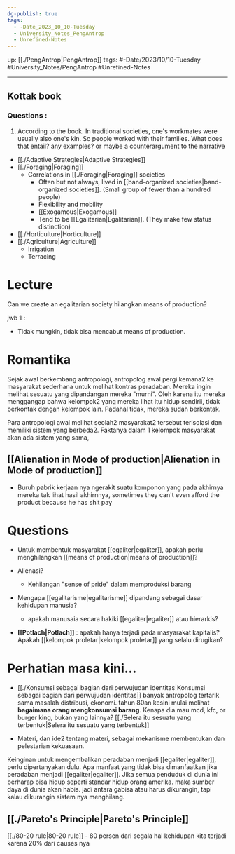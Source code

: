 ```yaml
---
dg-publish: true
tags:
  - -Date_2023_10_10-Tuesday
  - University_Notes_PengAntrop
  - Unrefined-Notes
---
```


up: [[./PengAntrop|PengAntrop]] 
tags: #-Date/2023/10/10-Tuesday #University_Notes/PengAntrop #Unrefined-Notes
___
## Kottak book
### Questions : 
1. According to the book. In traditional societies, one's workmates were usually also one's kin. So people worked with their families. What does that entail? any examples? or maybe a counterargument to the narrative

- [[./Adaptive Strategies|Adaptive Strategies]]
- [[./Foraging|Foraging]]
	- Correlations in [[./Foraging|Foraging]] societies
		- Often but not always, lived in [[band-organized societies|band-organized societies]]. (Small group of fewer than a hundred people)
		- Flexibility and mobility
		- [[Exogamous|Exogamous]] 
		- Tend to be [[Egalitarian|Egalitarian]]. (They make few status distinction)
- [[./Horticulture|Horticulture]] 
- [[./Agriculture|Agriculture]] 
	- Irrigation
	- Terracing

# Lecture

Can we create an egalitarian society hilangkan means of production?

jwb 1 : 
- Tidak mungkin, tidak bisa mencabut means of production.

# Romantika
Sejak awal berkembang antropologi, antropolog awal pergi kemana2 ke masyarakat sederhana untuk melihat kontras peradaban. Mereka ingin melihat sesuatu yang dipandangan mereka "murni". Oleh karena itu mereka menggangap bahwa kelompok2 yang mereka lihat itu hidup sendirii, tidak berkontak dengan kelompok lain. Padahal tidak, mereka sudah berkontak. 

Para antropologi awal melihat seolah2 masyarakat2 tersebut terisolasi dan memiliki sistem yang berbeda2. Faktanya dalam 1 kelompok masyarakat akan ada sistem yang sama, 

## [[Alienation in Mode of production|Alienation in Mode of production]]

- Buruh pabrik kerjaan nya ngerakit suatu komponon yang  pada akhirnya mereka tak lihat hasil akhirnnya, sometimes they can't even afford the product because he has shit pay

# Questions
- Untuk membentuk masyarakat [[egaliter|egaliter]], apakah perlu menghilangkan [[means of production|means of production]]?
- Alienasi?
	- Kehilangan "sense of pride" dalam memproduksi barang
- Mengapa [[egalitarisme|egalitarisme]] dipandang sebagai dasar kehidupan manusia?
	- apakah manusaia secara hakiki [[egaliter|egaliter]] atau hierarkis?

- **[[Potlach|Potlach]]** : apakah hanya terjadi pada masyarakat kapitalis?
 Apakah [[kelompok proletar|kelompok proletar]] yang selalu dirugikan?

# Perhatian masa kini...

-  [[./Konsumsi sebagai bagian dari perwujudan identitas|Konsumsi sebagai bagian dari perwujudan identitas]]
banyak antropolog tertarik sama masalah distribusi, ekonomi. tahun 80an kesini mulai melihat **bagaimana orang mengkonsumsi barang**. Kenapa dia mau mcd, kfc, or burger king, bukan yang lainnya? [[./Selera itu sesuatu yang terbentuk|Selera itu sesuatu yang terbentuk]] 

- Materi, dan ide2 tentang materi, sebagai mekanisme membentukan dan pelestarian kekuasaan.

Keinginan untuk mengembalikan peradaban menjadi [[egaliter|egaliter]], perlu dipertanyakan dulu. Apa manfaat yang tidak bisa dimanfaatkan jika peradaban menjadi [[egaliter|egaliter]]. Jika semua penduduk di dunia ini berharap bisa hidup seperti standar hidup orang amerika. maka sumber daya di dunia akan habis. jadi antara gabisa atau harus dikurangin, tapi kalau dikurangin sistem nya menghilang. 

## [[./Pareto's Principle|Pareto's Principle]]

[[./80-20 rule|80-20 rule]]
	- 80 persen dari segala hal kehidupan kita terjadi karena 20% dari causes nya
